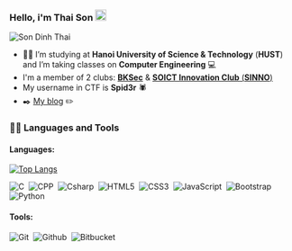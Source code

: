 ### Hello, i'm **Thai Son** <img src="https://raw.githubusercontent.com/MartinHeinz/MartinHeinz/master/wave.gif" width="20px" height="20px" />

![Son Dinh Thai](https://github-readme-stats.vercel.app/api?username=iamironman1233&show_icons=true&theme=algolia)

- :student: I’m studying at **Hanoi University of Science & Technology** (**HUST**) and I’m taking classes on **Computer Engineering** :computer: 
- I'm a member of 2 clubs: [**BKSec**](https://www.facebook.com/atttbkhn) & [**SOICT Innovation Club** (**SINNO**)](https://www.facebook.com/SINNOclub) 
- My username in CTF is **Spid3r** :spider:
- :black_nib: [My blog](https://iamironman1233.github.io/) :pencil2:

### 👨‍💻 Languages and Tools
#### Languages: 
[![Top Langs](https://github-readme-stats.vercel.app/api/top-langs/?username=iamironman1233&layout=compact&theme=algolia)](https://github.com/iamironman1233/github-readme-stats)

![C](https://img.shields.io/badge/-C-1572B6?style=flat&logo=c&logoColor=white)&nbsp;
![CPP](https://img.shields.io/badge/-C++-1572B6?style=flat&logo=c%2B%2B&logoColor=white)&nbsp;
![Csharp](https://img.shields.io/badge/-C%23-purple?style=flat&logo=csharp&logoColor=white)&nbsp;
![HTML5](https://img.shields.io/badge/-HTML5-E34F26?style=flat&logo=html5&logoColor=white)&nbsp;
![CSS3](https://img.shields.io/badge/-CSS3-1572B6?style=flat&logo=css3&logoColor=white)&nbsp;
![JavaScript](https://img.shields.io/badge/-JavaScript-black?style=flat&logo=javascript)&nbsp;
![Bootstrap](https://img.shields.io/badge/-Bootstrap-563D7C?style=flat&logo=bootstrap&logoColor=white)&nbsp;
![Python](https://img.shields.io/badge/-python-blue?style=flat&logo=python&logoColor=white)

#### Tools:
![Git](https://img.shields.io/badge/-Git-black?style=flat&logo=git)&nbsp; ![Github](https://img.shields.io/badge/-Github-black?style=flat&logo=github&logoColor=white)&nbsp; ![Bitbucket](https://img.shields.io/badge/-Bitbucket-blue?style=flat&logo=bitbucket&logoColor=white)
 
